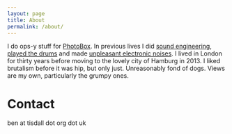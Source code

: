 ```yaml
---
layout: page
title: About
permalink: /about/
---
```


I do ops-y stuff for [PhotoBox](https://www.photobox.co.uk/). In previous lives I did [sound engineering](http://www.bbc.co.uk/5live), [played the drums](https://www.youtube.com/watch?v=vU4YxoI3gVE) and made [unpleasant electronic noises](https://www.youtube.com/watch?v=EWEZgbvNbag). I lived in London for thirty years before moving to the lovely city of Hamburg in 2013. I liked brutalism before it was hip, but only just. Unreasonably fond of dogs. Views are my own, particularly the grumpy ones.

# Contact

ben at tisdall dot org dot uk
